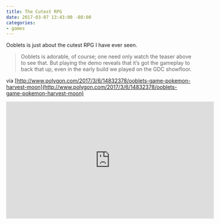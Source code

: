 ```yaml
---
title: The Cutest RPG
date: 2017-03-07 13:43:00 -08:00
categories:
- games
---
```


Ooblets is just about the cutest RPG I have ever seen.

> Ooblets is adorable, of course; one need only watch the teaser above to see that. But playing the demo reveals that it’s got the gameplay to back that up, even in the early build we played on the GDC showfloor.

via [http://www.polygon.com/2017/3/6/14832378/ooblets-game-pokemon-harvest-moon](http://www.polygon.com/2017/3/6/14832378/ooblets-game-pokemon-harvest-moon)

<iframe width="560" height="315" src="https://www.youtube.com/embed/DWNjC02MG7Y?rel=0" frameborder="0" allowfullscreen></iframe>